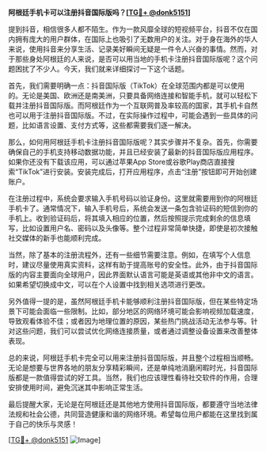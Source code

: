 **阿根廷手机卡可以注册抖音国际版吗？[[TG💪+ @donk5151](https://t.me/s/donk5151)]**

提到抖音，相信很多人都不陌生。作为一款风靡全球的短视频平台，抖音不仅在国内拥有庞大的用户群体，在国际上也吸引了无数用户的关注。对于身在海外的华人来说，使用抖音来分享生活、记录美好瞬间无疑是一件令人兴奋的事情。然而，对于那些身处阿根廷的人来说，是否可以用当地的手机卡注册抖音国际版呢？这个问题困扰了不少人。今天，我们就来详细探讨一下这个话题。

首先，我们需要明确一点：抖音国际版（TikTok）在全球范围内都是可以使用的。无论是美国、欧洲还是南美洲，只要具备网络连接和智能手机，就可以轻松下载并注册抖音国际版。而阿根廷作为一个互联网普及率较高的国家，其手机卡自然也可以用于注册抖音国际版。不过，在实际操作过程中，可能会遇到一些具体的问题，比如语言设置、支付方式等，这些都需要我们逐一解决。

那么，如何用阿根廷手机卡注册抖音国际版呢？其实步骤并不复杂。首先，你需要确保自己的手机支持移动数据功能，并且已经安装了最新的抖音国际版应用程序。如果你还没有下载该应用，可以通过苹果App Store或谷歌Play商店直接搜索“TikTok”进行安装。安装完成后，打开应用程序，点击“注册”按钮即可开始创建账户。

在注册过程中，系统会要求输入手机号码以验证身份。这里就需要用到你的阿根廷手机卡了。通常情况下，输入手机号后，系统会发送一条包含验证码的短信到你的手机上。收到验证码后，将其填入相应的位置，然后按照提示完成剩余的信息填写，比如设置用户名、密码以及头像等。整个过程非常简单快捷，即使是初次接触社交媒体的新手也能顺利完成。

当然，除了基本的注册流程外，还有一些细节需要注意。例如，在填写个人信息时，建议尽量使用真实资料，这样有助于提高账号的安全性。此外，由于抖音国际版的内容主要面向全球用户，因此界面默认语言可能是英语或其他非中文的语言。如果希望切换成中文，可以在个人设置中找到相关选项进行更改。

另外值得一提的是，虽然阿根廷手机卡能够顺利注册抖音国际版，但在某些特定场景下可能会面临一些限制。比如，部分地区的网络环境可能会影响视频加载速度，导致观看体验不佳；或者因为地理位置的原因，某些热门挑战活动无法参与等。针对这些问题，我们可以尝试优化网络连接质量，或者通过调整设备设置来改善整体表现。

总的来说，阿根廷手机卡完全可以用来注册抖音国际版，并且整个过程相当顺畅。无论是想要与世界各地的朋友分享精彩瞬间，还是单纯地消磨闲暇时光，抖音国际版都是一款值得尝试的好工具。当然，我们也应该理性看待社交软件的作用，合理安排使用时间，避免沉迷其中影响正常生活。

最后提醒大家，无论是在阿根廷还是其他地方使用抖音国际版，都要遵守当地法律法规和社会公德，共同营造健康和谐的网络环境。希望每位用户都能在这里找到属于自己的快乐与灵感！

[[TG💪+ @donk5151](https://t.me/s/donk5151) ![Image](https://i.postimg.cc/rwNCRYN7/Snipaste-2025-04-30-17-27-05.png)]